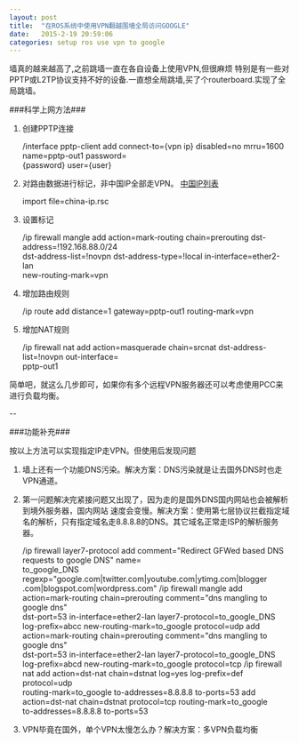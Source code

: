 ```yaml
---
layout: post
title:  "在ROS系统中使用VPN翻越围墙全局访问GOOGLE"
date:   2015-2-19 20:59:06
categories: setup ros use vpn to google
---
```

墙真的越来越高了,之前跳墙一直在各自设备上使用VPN,但很麻烦 特别是有一些对PPTP或L2TP协议支持不好的设备.一直想全局跳墙,买了个routerboard.实现了全局跳墙。

###科学上网方法###

1. 创建PPTP连接

	/interface pptp-client
	add connect-to={vpn ip} disabled=no mrru=1600 name=pptp-out1 password=\
	    {password} user={user}

2.  对路由数据进行标记，非中国IP全部走VPN。 [中国IP列表](http://guohai163.github.io/doc-pic/ros/china-ip.rsc)
	
	import file=china-ip.rsc

3. 设置标记
	
	/ip firewall mangle
	add action=mark-routing chain=prerouting dst-address=!192.168.88.0/24 \
	    dst-address-list=!novpn dst-address-type=!local in-interface=ether2-lan \
	    new-routing-mark=vpn

4. 增加路由规则

	/ip route
	add distance=1 gateway=pptp-out1 routing-mark=vpn

5.  增加NAT规则

	/ip firewall nat
	add action=masquerade chain=srcnat dst-address-list=!novpn out-interface=\
    	pptp-out1


简单吧，就这么几步即可，如果你有多个远程VPN服务器还可以考虑使用PCC来进行负载均衡。

--

###功能补充###

按以上方法可以实现指定IP走VPN。但使用后发现问题

1. 墙上还有一个功能DNS污染。解决方案：DNS污染就是让去国外DNS时也走VPN通道。
2. 第一问题解决完紧接问题又出现了，因为走的是国外DNS国内网站也会被解析到境外服务器，国内网站 速度会变慢。解决方案：使用第七层协议拦截指定域名的解析，只有指定域名走8.8.8.8的DNS。其它域名正常走ISP的解析服务器。

	/ip firewall layer7-protocol
	add comment="Redirect GFWed based DNS requests to google DNS" name=\
	    to_google_DNS regexp="google.com|twitter.com|youtube.com|ytimg.com|blogger\
	    .com|blogspot.com|wordpress.com"
	/ip firewall mangle
	add action=mark-routing chain=prerouting comment="dns mangling to google dns" \
	    dst-port=53 in-interface=ether2-lan layer7-protocol=to_google_DNS \
	    log-prefix=abcc new-routing-mark=to_google protocol=udp
	add action=mark-routing chain=prerouting comment="dns mangling to google dns" \
	    dst-port=53 in-interface=ether2-lan layer7-protocol=to_google_DNS \
	    log-prefix=abcd new-routing-mark=to_google protocol=tcp
	/ip firewall nat
	add action=dst-nat chain=dstnat log=yes log-prefix=def protocol=udp \
	    routing-mark=to_google to-addresses=8.8.8.8 to-ports=53
	add action=dst-nat chain=dstnat protocol=tcp routing-mark=to_google \
	    to-addresses=8.8.8.8 to-ports=53
3. VPN毕竟在国外，单个VPN太慢怎么办？解决方案：多VPN负载均衡
